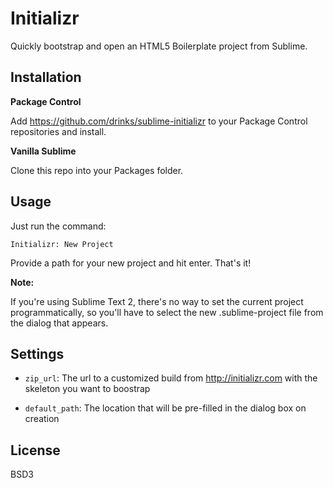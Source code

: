 # Initializr

Quickly bootstrap and open an HTML5 Boilerplate project from Sublime.

## Installation

**Package Control**

Add https://github.com/drinks/sublime-initializr to your Package Control repositories and install.

**Vanilla Sublime**

Clone this repo into your Packages folder.

## Usage

Just run the command:

```
Initializr: New Project
```

Provide a path for your new project and hit enter. That's it!

**Note:**

If you're using Sublime Text 2, there's no way to set the current project programmatically, so you'll have to select the new .sublime-project file from the dialog that appears.

## Settings

- `zip_url`: The url to a customized build from <http://initializr.com> with the skeleton you want to boostrap

- `default_path`: The location that will be pre-filled in the dialog box on creation
 
## License

BSD3

